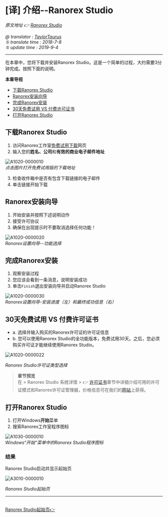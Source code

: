 # [译] 介绍--Ranorex Studio

*原文地址 👉 [Ranorex Studio][0]*

*@ translator : [TaylorTaurus](https://github.com/taylortaurus)*    
*♋ translate time : 2018-7-8*    
*♋ update time : 2019-9-4*

---

在本章中，您将下载并安装Ranorex Studio。这是一个简单的过程，大约需要3分钟完成。按照下面的说明。

**本章导视**

- [下载Ranorex Studio](#下载ranorex-studio)
- [Ranorex安装向导](#ranorex安装向导)
- [完成Ranorex安装](#完成ranorex安装)
- [30天免费试用 VS 付费许可证书](#30天免费试用-vs-付费许可证书)
- [打开Ranorex Studio](#打开ranorex-studio)


## 下载Ranorex Studio

1. 访问Ranorex工作室[免费试用下载][3]网页
2. 输入您的**姓名、公司**和**有效的商业电子邮件地址**

![A1020-0000010](https://gitee.com/taylortaurus/RX_UserGuide_GitBook_Picbed/raw/master/RanorexStudio/A1020-0000010.png)  
*点击图片打开免费试用版的下载地址*  

3. 检查收件箱中是否有包含下载链接的电子邮件
4. 单击链接开始下载

## Ranorex安装向导

1. 开始安装并按照下述说明动作
2. 接受许可协议
3. 确保在出现提示时不要取消选择任何功能！

![A1020-0000020](https://gitee.com/taylortaurus/RX_UserGuide_GitBook_Picbed/raw/master/RanorexStudio/A1020-0000020.png)  
*Ranorex设置向导--功能选择*  

## 完成Ranorex安装

1. 观察安装过程
2. 您应该会看到一条消息，说明安装成功
3. 单击`Finish`退出安装向导并启动Ranorex Studio

![A1020-0000030](https://gitee.com/taylortaurus/RX_UserGuide_GitBook_Picbed/raw/master/RanorexStudio/A1020-0000030.png)  
*Ranorex设置向导-安装进度（左）和最终成功信息（右）*

## 30天免费试用 VS 付费许可证书

- a. 选择并输入购买的Ranorex许可证的许可证信息
- b. 您可以使用Ranorex Studio的全功能版本，免费试用30天。之后，您必须购买许可证才能继续使用Ranorex Studio。

![A1020-0000022](https://gitee.com/taylortaurus/RX_UserGuide_GitBook_Picbed/raw/master/RanorexStudio/A1020-0000022.png)

*Ranorex Studio许可证类型选择*

> **章节预览**  
> 在 \> Ranorex Studio 系统详情 \> 👉 [许可证书][1]章节中详细介绍可用的许可证模式和Ranorex许可证管理器，价格信息可在我们的[网站][2]上获得。

## 打开Ranorex Studio

1. 打开Windows**开始**菜单
2. 搜索Ranorex工作室程序图标

![A1030-0000010](https://gitee.com/taylortaurus/RX_UserGuide_GitBook_Picbed/raw/master/RanorexStudio/A1030-0000010.png)  
*Windows“开始”菜单中的Ranorex Studio程序图标*

### 结果

Ranorex Studio启动并显示起始页

![A3010-0000010](https://gitee.com/taylortaurus/RX_UserGuide_GitBook_Picbed/raw/master/RanorexStudio/A3010-0000010.png)

*Ranorex Studio起始页*

---
&emsp;&emsp;&emsp;&emsp;&emsp;&emsp;&emsp;&emsp;&emsp;&emsp;&emsp;&emsp;&emsp;&emsp;&emsp;&emsp;&emsp;&emsp;&emsp;&emsp;&emsp;&emsp;&emsp;&emsp;&emsp;&emsp;&emsp;&emsp;&emsp;&emsp;&emsp;&emsp;&emsp;&emsp;&emsp;&emsp;[Ranorex Studio起始页👉][4]

[0]: https://www.ranorex.com/help/latest/ranorex-studio-fundamentals/ranorex-studio/introduction/
[1]: ..//..//..//ranorex-studio-system-details/licensing/introduction.html
[2]: https://www.ranorex.com/prices/
[3]: https://www.ranorex.com/free-trial/
[4]: .\ranorex-studio-startpage.html

